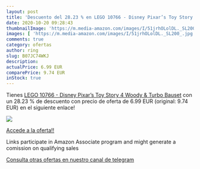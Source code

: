 ```yaml
---
layout: post
title: 'Descuento del 28.23 % en LEGO 10766 - Disney Pixar’s Toy Story 4 '
date: 2020-10-20 09:28:43
thumbnailImage: 'https://m.media-amazon.com/images/I/51jrhOLolDL._SL200_.jpg'
images: [ 'https://m.media-amazon.com/images/I/51jrhOLolDL._SL200_.jpg' ]
comments: true
category: ofertas
author: ring
slug: B07JC74WKJ
description:
actualPrice: 6.99 EUR
comparePrice: 9.74 EUR
inStock: true
---
```


Tienes [LEGO 10766 - Disney Pixar’s Toy Story 4  Woody & Turbo  Bauset](https://www.amazon.de/dp/B07JC74WKJ/?tag=tolees0ca-21) con un 28.23 % de descuento con precio de oferta de 6.99 EUR (original: 9.74 EUR) en el siguiente enlace!

[![](https://m.media-amazon.com/images/I/51jrhOLolDL._SL200_.jpg)](https://www.amazon.de/dp/B07JC74WKJ/?tag=tolees0ca-21)

[Accede a la oferta!!](https://www.amazon.de/dp/B07JC74WKJ/?tag=tolees0ca-21)

Links participate in Amazon Associate program and might generate a comission on qualifying sales

[Consulta otras ofertas en nuestro canal de telegram](https://t.me/s/ofertas25)
